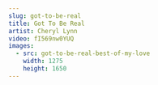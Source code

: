 ```yaml
---
slug: got-to-be-real
title: Got To Be Real
artist: Cheryl Lynn
video: fI569nw0YUQ
images:
  - src: got-to-be-real-best-of-my-love
    width: 1275
    height: 1650
---
```

